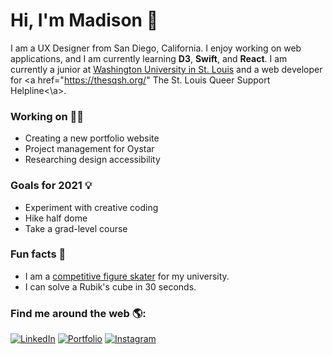 # Hi, I'm Madison 👋

I am a UX Designer from San Diego, California. I enjoy working on web applications, and I am currently learning **D3**, **Swift**, and **React**. I am currently a junior at <a href="https://wustl.edu/">Washington University in St. Louis</a> and a web developer for <a href="https://thesqsh.org/" The St. Louis Queer Support Helpline<\a>.

### Working on 👩‍💻 
- Creating a new portfolio website
- Project management for Oystar
- Researching design accessibility

### Goals for 2021 💡
- Experiment with creative coding 
- Hike half dome
- Take a grad-level course

### Fun facts 🌴
- I am a <a href="https://washufigureskating.wixsite.com/2019"> competitive figure skater</a> for my university. 
- I can solve a Rubik's cube in 30 seconds.

### Find me around the web 🌎:

[![LinkedIn](https://img.shields.io/badge/-LINKEDIN-0077B5?style=for-the-badge&logo=linkedin&logoColor=white)](https://www.linkedin.com/in/mronchetto435/)
[![Portfolio](https://img.shields.io/badge/-Portfolio-000000?style=for-the-badge&logo=react&logoColor=white)](https://m-ronchetto.github.io/Portfolio/)
[![Instagram](https://img.shields.io/badge/-Instagram-E4405F?style=for-the-badge&logo=Instagram&logoColor=white)](https://www.instagram.com/quarantined_baking/)


<!--
**m-ronchetto/m-ronchetto** is a ✨ _special_ ✨ repository because its `README.md` (this file) appears on your GitHub profile.

Here are some ideas to get you started:

- 🔭 I’m currently working on ...
- 🌱 I’m currently learning ...
- 👯 I’m looking to collaborate on ...
- 🤔 I’m looking for help with ...
- 💬 Ask me about ...
- 📫 How to reach me: ...
- 😄 Pronouns: ...
- ⚡ Fun fact: ...
-->
